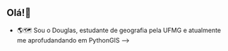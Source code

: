 ## Olá!👋

- 🌎🗺 Sou o Douglas, estudante de geografia pela UFMG e atualmente me aprofudandando em PythonGIS
-->
